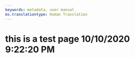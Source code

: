 ```yaml
---
keywords: metadata, user manual
ms.translationtype: Human Translation
---
```

# this is a test page 10/10/2020 9:22:20 PM